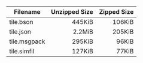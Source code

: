 | Filename | Unzipped Size | Zipped Size |
|----------|--------------:|------------:|
| tile.bson | 445KiB | 106KiB |
| tile.json | 2.2MiB | 205KiB |
| tile.msgpack | 295KiB | 96KiB |
| tile.simfil | 127KiB | 77KiB |

